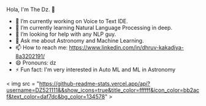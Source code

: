  Hola, I'm The Dz. 👋

- 🔭 I’m currently working on Voice to Text IDE.
- 🌱 I’m currently learning Natural Language Processing in deep.
- 🤔 I’m looking for help with any NLP guy.
- 💬 Ask me about Astronomy and Machine Learning.
- 📫 How to reach me: https://www.linkedin.com/in/dhruv-kakadiya-8a3202191/ 
- 😄 Pronouns: dz
- ⚡ Fun fact: I'm very interested in Auto ML and ML in Astronomy

< img src = "https://github-readme-stats.vercel.app/api?username=DZ521111&&show_icons=true&title_color=ffffff&icon_color=bb2acf&text_color=daf7dc&bg_color=134578" >
